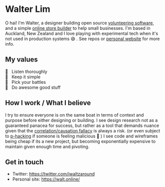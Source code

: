 # Walter Lim 

O hai! I'm Walter, a designer building open source [volunteering software](https://voluntarily.nz), and a simple [online store builder](https://swiftly.nz) to help small businesses. I'm based in Auckland, New Zealand and I love playing with experimental tech when it's not used in production systems 😅 .  See repos or [personal website](https://walt.online) for more info. 

## My values
🦄  &nbsp;&nbsp;Listen thoroughly<br>
🧐  &nbsp;&nbsp;Keep it simple <br>
🤺  &nbsp;&nbsp;Pick your battles<br>
💩  &nbsp;&nbsp;Do awesome good stuff

## How I work / What I believe 
I try to ensure everyone is on the same boat in terms of context and purpose before either designing or building. I see design research not as a guaranteed panacea for success, but rather as a tool that demands nuance given that the [correlation/causation fallacy](https://en.wikipedia.org/wiki/Correlation_does_not_imply_causation) is always a risk. (or even subject to [p-hacking](https://en.wikipedia.org/wiki/Data_dredging) if someone is feeling malicious 🤮 ) I see code and wireframes being cheap if its a new project, but becoming exponentially expensive to maintain given enough time and pivoting.

## Get in touch
- Twitter: https://twitter.com/iwaltzaround
- Personal site: https://walt.online/
